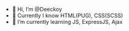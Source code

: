 - 👋 Hi, I’m @Deeckoy
- 🌱 Currently I know HTML(PUG), CSS(SCSS)
- 🌱 I’m currently learning JS, ExpressJS, Ajax

<!---
Deeckoy/Deeckoy is a ✨ special ✨ repository because its `README.md` (this file) appears on your GitHub profile.
You can click the Preview link to take a look at your changes.
--->
